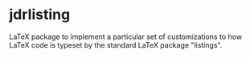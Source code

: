# jdrlisting
LaTeX package to implement a particular set of customizations to how LaTeX code is
typeset by the standard LaTeX package "listings".
